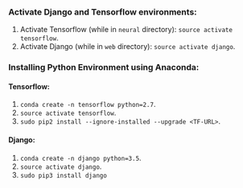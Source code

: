 ### Activate Django and Tensorflow environments:
1. Activate Tensorflow (while in `neural` directory): `source activate tensorflow`.
2. Activate Django (while in `web` directory): `source activate django`.

### Installing Python Environment using Anaconda:

#### Tensorflow:
1. `conda create -n tensorflow python=2.7`.
2. `source activate tensorflow`.
3. `sudo pip2 install --ignore-installed --upgrade <TF-URL>`.

#### Django:
1. `conda create -n django python=3.5`.
2. `source activate django`.
3. `sudo pip3 install django`
